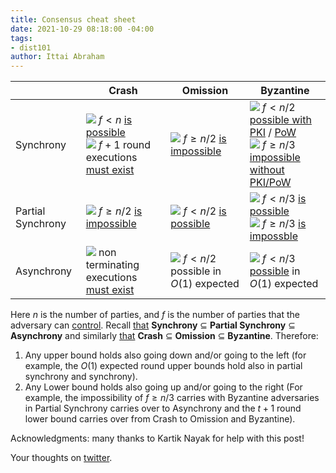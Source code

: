 ```yaml
---
title: Consensus cheat sheet
date: 2021-10-29 08:18:00 -04:00
tags:
- dist101
author: Ittai Abraham
---
```




| | Crash | Omission | Byzantine |
| --- | --- | ---- | --- |
| Synchrony |  ![](https://github.githubassets.com/images/icons/emoji/unicode/2714.png?v8) $f<n$ [is possible](https://decentralizedthoughts.github.io/2019-11-01-primary-backup/) <br /> ![](https://github.githubassets.com/images/icons/emoji/unicode/1f422.png?v8) $f+1$ round executions [must exist](https://decentralizedthoughts.github.io/2019-12-15-synchrony-uncommitted-lower-bound/)| ![](https://github.githubassets.com/images/icons/emoji/unicode/1f62d.png?v8) $f \geq n/2$ [is impossible](https://decentralizedthoughts.github.io/2019-11-02-primary-backup-for-2-servers-and-omission-failures-is-impossible/)| ![](https://github.githubassets.com/images/icons/emoji/unicode/2714.png?v8) $f<n/2$ [possible with PKI](https://decentralizedthoughts.github.io/2019-11-11-authenticated-synchronous-bft/) / [PoW](https://decentralizedthoughts.github.io/2021-10-15-Nakamoto-Consensus/) <br /> ![](https://github.githubassets.com/images/icons/emoji/unicode/1f62d.png?v8) $f \geq n/3$ [impossible without PKI/PoW](https://decentralizedthoughts.github.io/2019-08-02-byzantine-agreement-is-impossible-for-$n-slash-leq-3-f$-is-the-adversary-can-easily-simulate/)|
| Partial Synchrony | ![](https://github.githubassets.com/images/icons/emoji/unicode/1f62d.png?v8) $f \geq n/2$ [is impossible](https://decentralizedthoughts.github.io/2019-06-25-on-the-impossibility-of-byzantine-agreement-for-n-equals-3f-in-partial-synchrony/) | ![](https://github.githubassets.com/images/icons/emoji/unicode/2714.png?v8) $f<n/2$ [is possible](https://lamport.azurewebsites.net/pubs/lamport-paxos.pdf)|  ![](https://github.githubassets.com/images/icons/emoji/unicode/2714.png?v8) $f<n/3$ [is possible](http://pmg.csail.mit.edu/papers/osdi99.pdf) <br /> ![](https://github.githubassets.com/images/icons/emoji/unicode/1f62d.png?v8) $f \geq n/3$ [is impossble](https://decentralizedthoughts.github.io/2019-06-25-on-the-impossibility-of-byzantine-agreement-for-n-equals-3f-in-partial-synchrony/)|
| Asynchrony |  ![](https://github.githubassets.com/images/icons/emoji/unicode/1f422.png?v8) non terminating executions [must exist](https://decentralizedthoughts.github.io/2019-12-15-asynchrony-uncommitted-lower-bound/)| ![](https://github.githubassets.com/images/icons/emoji/unicode/2714.png?v8) $f<n/2$ possible in $O(1)$ expected| ![](https://github.githubassets.com/images/icons/emoji/unicode/2714.png?v8) $f<n/3$ [possible](https://dspace.mit.edu/bitstream/handle/1721.1/14368/20051076-MIT.pdf;jsessionid=2A5CC7AF0CEF95E05450CD863B94A394?sequence=2) in $O(1)$ expected|


Here $n$ is the number of parties, and $f$ is the number of parties that the adversary can [control](https://decentralizedthoughts.github.io/2019-06-17-the-threshold-adversary/). Recall [that](https://decentralizedthoughts.github.io/2019-06-01-2019-5-31-models/) **Synchrony** $\subseteq$ **Partial Synchrony** $\subseteq$ **Asynchrony** and similarly [that](https://decentralizedthoughts.github.io/2019-06-07-modeling-the-adversary/) **Crash**  $\subseteq$ **Omission** $\subseteq$ **Byzantine**. Therefore:
1. Any upper bound holds also going down and/or going to the left (for example, the $O(1)$ expected round upper bounds hold also in partial synchrony and synchrony).
2. Any Lower bound holds also going up and/or going to the right (For example, the impossibility of $f \geq n/3$ carries with Byzantine adversaries in Partial Synchrony carries over to Asynchrony and the $t+1$ round lower bound carries over from Crash to Omission and Byzantine).


Acknowledgments: many thanks to Kartik Nayak for help with this post!

Your thoughts on [twitter](https://twitter.com/ittaia/status/1454065908415090696?s=20). 
